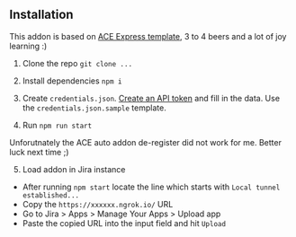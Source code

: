 ## Installation

This addon is based on [ACE Express template](https://bitbucket.org/atlassian/atlassian-connect-express-template/src/master/views/), 3 to 4 beers and a lot of joy learning :)

1. Clone the repo
   `git clone ...`

2. Install dependencies
   `npm i`

3. Create `credentials.json`.
   [Create an API token](https://support.atlassian.com/atlassian-account/docs/manage-api-tokens-for-your-atlassian-account/) and fill in the data. Use the `credentials.json.sample` template.

4. Run
   `npm run start`

Unforutnately the ACE auto addon de-register did not work for me.
Better luck next time ;)

5. Load addon in Jira instance

- After running `npm start` locate the line which starts with `Local tunnel established...`
- Copy the `https://xxxxxx.ngrok.io/` URL
- Go to Jira > Apps > Manage Your Apps > Upload app
- Paste the copied URL into the input field and hit `Upload`
